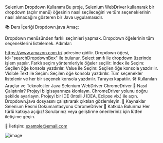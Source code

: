Selenium Dropdown Kullanımı
Bu proje, Selenium WebDriver kullanarak bir dropdown (açılır menü) öğesinin nasıl seçileceğini ve tüm seçeneklerinin nasıl alınacağını gösteren bir Java uygulamasıdır.

📚 Ders İçeriği
Dropdown.java
Amaç:

Dropdown menüsünden farklı seçimleri yapmak.
Dropdown öğelerinin tüm seçeneklerini listelemek.
Adımlar:

https://www.amazon.com.tr/ adresine gidilir.
Dropdown öğesi, id="searchDropdownBox" ile bulunur.
Select sınıfı ile dropdown üzerinde işlem yapılır.
Farklı seçim yöntemleriyle öğeler seçilir:
Index ile Seçim: Seçilen öğe konsola yazdırılır.
Value ile Seçim: Seçilen öğe konsola yazdırılır.
Visible Text ile Seçim: Seçilen öğe konsola yazdırılır.
Tüm seçenekler listelenir ve her bir seçenek konsola yazdırılır.
Tarayıcı kapatılır.
🛠️ Kullanılan Araçlar ve Teknolojiler
Java
Selenium WebDriver
ChromeDriver
🚀 Nasıl Çalıştırılır?
Projeyi bilgisayarınıza klonlayın.
ChromeDriver yolunu doğru şekilde ayarlayın.
Projeyi bir IDE (IntelliJ IDEA, Eclipse vb.) ile açın.
Dropdown.java dosyasını çalıştırarak çıktıları gözlemleyin.
📄 Kaynaklar
Selenium Resmi Dokümantasyonu
ChromeDriver
🤝 Katkıda Bulunma
Her türlü katkıya açığız! Sorularınız veya geliştirme önerileriniz için lütfen iletişime geçin.

📧 İletişim: example@email.com


![image](https://github.com/user-attachments/assets/4788a6c6-cc2b-4c83-a60f-d28494cced16)
